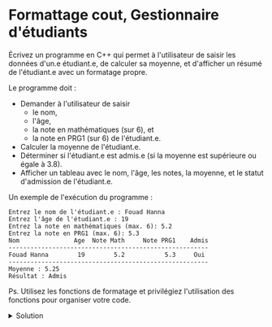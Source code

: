 # Formattage cout, Gestionnaire d'étudiants

Écrivez un programme en C++ qui permet à l'utilisateur de saisir les données d'un.e étudiant.e, de calculer sa moyenne, et d'afficher un résumé de l'étudiant.e avec un formatage propre.

Le programme doit :

- Demander à l'utilisateur de saisir 
  - le nom, 
  - l'âge, 
  - la note en mathématiques (sur 6), et 
  - la note en PRG1 (sur 6) de l'étudiant.e.
- Calculer la moyenne de l'étudiant.e.
- Déterminer si l'étudiant.e est admis.e (si la moyenne est supérieure ou égale à 3.8).
- Afficher un tableau avec le nom, l'âge, les notes, la moyenne, et le statut d'admission de l'étudiant.e.

Un exemple de l'exécution  du programme :

~~~
Entrez le nom de l'étudiant.e : Fouad Hanna
Entrez l'âge de l'étudiant.e : 19
Entrez la note en mathématiques (max. 6): 5.2
Entrez la note en PRG1 (max. 6): 5.3
Nom               Age  Note Math     Note PRG1    Admis
-------------------------------------------------------
Fouad Hanna        19        5.2           5.3     Oui
-------------------------------------------------------
Moyenne : 5.25
Résultat : Admis
~~~

Ps. Utilisez les fonctions de formatage et privilégiez l'utilisation des fonctions pour organiser votre code.  



<details>
<summary>Solution</summary>

~~~cpp
#include <iostream>
#include <iomanip>
#include <string>
using namespace std;

void afficher_ligne(const string & s_col1,
                    const string & s_col2,
                    const string & s_col3,
                    const string & s_col4,
                    const string & s_col5) {
    ios backup(nullptr);
    backup.copyfmt(cout); // enregistrer le formatage actuel

    const int w_col1 = 15;
    const int w_col2 = 6;
    const int w_col3 = 11;
    const int w_col4 = 14;
    const int w_col5 = 9;
    const int w_total = w_col1 + w_col2 + w_col3 + w_col4 + w_col5;

    cout << left << setw(w_col1) << s_col1
         << right << setw(w_col2) << s_col2
         << right << setw(w_col3) << s_col3
         << right << setw(w_col4) << s_col4
         << right << setw(w_col5) << s_col5
         << endl;

    cout << right << setw(w_total) << setfill('-') << "" << "\n";

    cout.copyfmt(backup); // restaurer le formatage précédent
}

void afficher_resume(double moyenne, bool admis){
    cout << "Moyenne : " << moyenne << endl;

    cout << "Résultat : " << (admis ? "Admis" : "Non admis") << endl;
}

string lire_string(const string& message) {
    cout << message;
    string s;
    getline(cin, s);
    return s;
}

int lire_int(const string& message) {
    cout << message;
    int i;
    cin >> i;
    return i;
}

double lire_double(const string& message) {
    cout << message;
    double d;
    cin >> d;
    return d;
}

double calculer_moyenne(double note_math, double note_prg1) {
    return (note_math + note_prg1) / 2.0;
}

bool est_admis(double moyenne) {
    const double min_admis = 3.8;
    return (moyenne >= min_admis);
}

string double_to_str(double value){
    stringstream out_str;
    out_str << value;
    return out_str.str();
}

int main() {

    string nom = lire_string("Entrez le nom de l'étudiant : ");;
    int age = lire_int("Entrez l'âge de l'étudiant : ");
    double note_math = lire_double("Entrez la note en mathématiques (max. 6): ");
    double note_prg1 = lire_double("Entrez la note en PRG1 (max. 6): ");
    double moyenne = calculer_moyenne(note_math, note_prg1);
    bool admis = est_admis(moyenne);

    afficher_ligne("Nom", "Age", "Note Math", "Note PRG1", "Admis");
    afficher_ligne(nom, to_string(age), double_to_str(note_math), double_to_str(note_prg1), admis ? "Oui" : "Non");
    afficher_resume(moyenne, admis);

    return 0;
}
~~~



</details>
